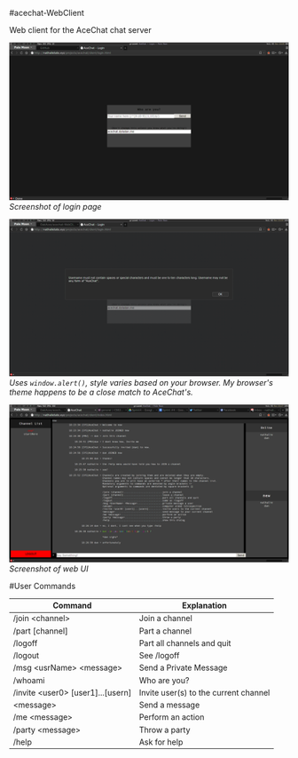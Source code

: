 #acechat-WebClient

Web client for the AceChat chat server

![](https://raw.githubusercontent.com/OakAces/acechat-WebClient/master/docs/images/screenshot11.png)
*Screenshot of login page*

![](https://raw.githubusercontent.com/OakAces/acechat-WebClient/master/docs/images/screenshot13.png)
*Uses `window.alert()`, style varies based on your browser. My browser's theme happens to be a close match to AceChat's.*

![](https://raw.githubusercontent.com/OakAces/acechat-WebClient/master/docs/images/screenshot14.png)
*Screenshot of web UI*

#User Commands

Command|Explanation
---|---
/join \<channel\>|Join a channel
/part [channel]|Part a channel
/logoff|Part all channels and quit
/logout|See /logoff
/msg \<usrName\> \<message\>|Send a Private Message
/whoami|Who are you?
/invite \<user0\> [user1]...[usern]|Invite user(s) to the current channel
\<message\>|Send a message
/me \<message\>|Perform an action
/party \<message\>|Throw a party 
/help|Ask for help
